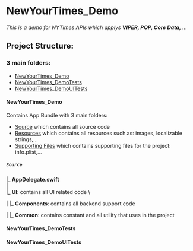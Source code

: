 # NewYourTimes_Demo

*This is a demo for NYTimes APIs which applys **VIPER, POP, Core Data,** ...*


## Project Structure:
### 3 main folders:
* [NewYourTimes_Demo](#head1)
* [NewYourTimes_DemoTests](#head2)
* [NewYourTimes_DemoUITests](#head3)

#### <a name="head1"></a>NewYourTimes_Demo
Contains App Bundle with 3 main folders:
* [Source](#head1.1) which contains all source code
* [Resources](#head1.2) which contains all resources such as: images, localizable strings,...
* [Supporting Files](#head1.3) which contains supporting files for the project: info.plist,...

##### `Source`
|_ **AppDelegate.swift** \
| \
|_ **UI**: contains all UI related code \

|
|_ **Components**: contains all backend support code

|
|_ **Common**: contains constant and all utility that uses in the project

#### <a name="head2"></a>NewYourTimes_DemoTests

#### <a name="head3"></a>NewYourTimes_DemoUITests
